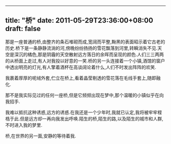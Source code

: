 
---
title: "桥"
date: 2011-05-29T23:36:00+08:00
draft: false
---


 <p>那是一座普通的桥,由整齐的条石堆砌而成,宽阔而平整,黝黑的表面昭示着它古老的历史.桥下是一条静静流淌的河,傍晚纷纷扬扬的雪花飘落到河里,转瞬消失不见.天空是深沉的橘色,那是阴霾的天空散射远方落日的余晖而呈现的颜色.人们三三两两的从桥面上走过,有人对我投以好意的一笑.桥的另一头连接着一个小镇,酒馆的窗户中透出明亮的灯光,有人擎着酒杯在高谈阔论着什么,人们不时发出阵阵的欢笑.</p> 
 <p>我裹着厚厚的呢绒外套,伫立在桥上,看着晶莹剔透的雪花落在毛线手套上,随即融化.</p> 
 <p>那不是我实际见过的任何一座桥,但是它频频出现在梦中,那个温暖的小镇似乎在向我招手.</p> 
 <p>我难以抵抗这种诱惑,远方的诱惑.在我还是一个少年时,我就已认定,我将被牢牢桎梏于此.但是远方却一再向我发出呼唤.陌生的桥,陌生的路,以及陌生的城市和人群,不时进入我的梦里.</p> 
 <p>桥,在世界的另一面,安静的等待着我.</p>

